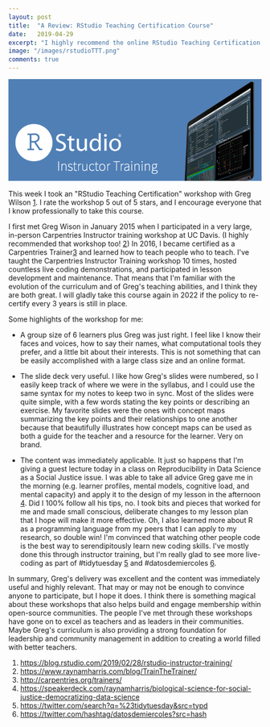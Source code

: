 ```yaml
---
layout: post
title:  "A Review: RStudio Teaching Certification Course"
date:   2019-04-29
excerpt: "I highly recommend the online RStudio Teaching Certification Course taught by Greg Wilson"
image: "/images/rstudioTTT.png"
comments: true
---
```


<img src="/images/rstudioTTT.png">

This week I took an "RStudio Teaching Certification" workshop with Greg Wilson [1][1]. I rate the workshop 5 out of 5 stars, and I encourage everyone that I know professionally to take this course. 

I first met Greg Wison in January 2015 when I participated in a very large, in-person Carpentries Instructor training workshop at UC Davis. (I highly recommended that workshop too! [2][2]) In 2016, I became certified as a Carpentries Trainer[3][3] and learned how to teach people who to teach. I've taught the Carpentries Instructor Training workshop 10 times, hosted countless live coding demonstrations, and participated in lesson development and maintenance. That means that I'm familiar with the evolution of the curriculum and of Greg's teaching abilities, and I think they are both great. I will gladly take this course again in 2022 if the policy to re-certify every 3 years is still in place. 

Some highlights of the workshop for me:

- A group size of 6 learners plus Greg was just right. I feel like I know their faces and voices, how to say their names, what computational tools they prefer, and a little bit about their interests. This is not something that can be easily accomplished with a large class size and an online format. 

- The slide deck very useful. I like how Greg's slides were numbered, so I easily keep track of where we were in the syllabus, and I could use the same syntax for my notes to keep two in sync. Most of the slides were quite simple, with a few words stating the key points or describing an exercise. My favorite slides were the ones with concept maps summarizing the key points and their relationships to one another because that beautifully illustrates how concept maps can be used as both a guide for the teacher and a resource for the learner. Very on brand.  

- The content was immediately applicable. It just so happens that I'm giving a guest lecture today in a class on Reproducibility in Data Science as a Social Justice issue. I was able to take all advice Greg gave me in the morning (e.g. learner profiles, mental models, cognitive load, and mental capacity) and apply it to the design of my lesson in the afternoon  [4][4]. Did I 100% follow all his tips, no. I took bits and pieces that worked for me and made small conscious, deliberate changes to my lesson plan that I hope will make it more effective. Oh, I also learned more about R as a programming language from my peers that I can apply to my research, so double win! I'm convinced that watching other people code is the best way to serendipitously learn new coding skills. I've mostly done this through instructor training, but I'm really glad to see more live-coding as part of #tidytuesday [5][5] and #datosdemiercoles [6][6].

In summary, Greg's delivery was excellent and the content was immediately useful and highly relevant. That may or may not be enough to convince anyone to participate, but I hope it does. I think there is something magical about these workshops that also helps build and engage membership within open-source communities. The people I've met through these workshops have gone on to excel as teachers and as leaders in their communities. Maybe Greg's curriculum is also providing a strong foundation for leadership and community management in addition to creating a world filled with better teachers.

[1]: https://blog.rstudio.com/2019/02/28/rstudio-instructor-training/
[2]: https://www.raynamharris.com/blog/TrainTheTrainer/
[3]: http://carpentries.org/trainers/
[4]: https://speakerdeck.com/raynamharris/biological-science-for-social-justice-democratizing-data-science
[5]: https://twitter.com/search?q=%23tidytuesday&src=typd
[6]: https://twitter.com/hashtag/datosdemiercoles?src=hash




1. https://blog.rstudio.com/2019/02/28/rstudio-instructor-training/
1. https://www.raynamharris.com/blog/TrainTheTrainer/
1. http://carpentries.org/trainers/
1. https://speakerdeck.com/raynamharris/biological-science-for-social-justice-democratizing-data-science
1. https://twitter.com/search?q=%23tidytuesday&src=typd
1. https://twitter.com/hashtag/datosdemiercoles?src=hash



